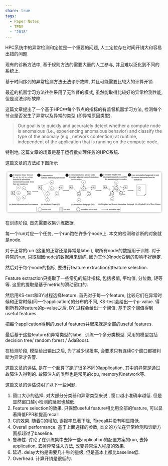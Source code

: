 ```yaml
---
share: true
tags:
  - Paper Notes
  - TPDS
  - "2018"
---
```



HPC系统中的异常检测和定位是一个重要的问题, 人工定位存在时间开销大和容易出错的问题.

现有的诊断方法中, 基于规则方法的需要大量的人工参与, 并且难以泛化到不同的系统上.

基于时间序列的异常检测方法无法诊断故障, 并且可能需要比较大的计算开销.

最近的机器学习方法往往采用了无监督的模式, 虽然能取得比较好的异常检测性能, 但是没法诊断故障.

这篇文章提出了一个基于HPC中每个节点的指标的有监督机器学习方法, 检测每个节点是否发生了异常以及异常的类型 (即异常原因类型).

> Our goal is to quickly and accurately detect whether a compute node is anomalous (i.e., experiencing anomalous behavior) and classify the type of the anomaly (e.g., network contention) at runtime, independent of the application that is running on the compute node.
> 

特别地, 这篇文章的场景是基于运行批处理任务的HPC系统.

这篇文章的方法如下图所示

![Untitled](../../attachments/Untitled.png)

在训练阶段, 首先需要收集训练数据.

每一个run对应一个任务, 一个run跑在许多个node上. 本文的检测和诊断的对象就是node.

对于正常的run (这里的正常还是异常是label), 取所有node的数据用于训练. 对于异常的run, 只取根因node的数据用来训练, 因为其他的node受到的影响不好确定.

然后对于每个node的指标, 要进行feature extraction和feature selection.

Feature extraction只提取了一些常见的统计指标, 包括极值, 平均值, 分位数, 矩等等. 这里的提取是基于metric的滑动窗口的.

然后用KS-test和BY过程选择feature. 首先对于每一个feature, 比较它们在异常时候和正常时候(同一个application)的分布的不同, KS-test会给出一个p-value. 得到所有的feature的p-value之后, BY 过程会给出一个阈值, 基于这个阈值得到useful features.

把每个application得到的useful features并起来就是全部的useful features.

最后基于这些feature和异常类型的label, 训练一个多分类模型. 采用的模型包括decision tree/ random forest / AdaBoost.

在检测阶段, 模型给出输出之后, 为了减少误报率, 会要求只有连续C个窗口都被判断为异常才告警.

这篇文章的评估, 是在一个超算了跑了很多不同的application, 其中的异常是通过故障注入得到的. 故障注入的类型也是常见的cpu, memory和network等.

这篇文章的评估说明了以下一些问题.

1. 窗口大小的选择. 对大部分分类器和异常类型来说 , 窗口越小准确率越低. 但是显然窗口越小检测的延迟也越低.
2. Feature selection的效果. 只保留useful feature相比用全部的feature, 可以显著降低FPR和提高recall
3. C的效果. 随着C的增加, 误报率显著下降, 而recall并没有明显降低.
4. Overall performance. 基于上面选择的参数, 本文的方法在异常检测和诊断方面都超过了baseline.
5. 鲁棒性. 讨论了在训练集中去掉一些application的配置方案的run, 去掉application, 去掉异常注入方法, 改变异常注入程度的效果. 
6. 延迟. delay大约是需要几十秒的量级, 但是基本上都比baseline低.
7. Overhead. 计算开销是很低的.